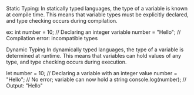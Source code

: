 Static Typing:
In statically typed languages, the type of a variable is known at compile time. This means that variable types must be explicitly declared, and type checking occurs during compilation.

ex: int number = 10;  // Declaring an integer variable
number = "Hello"; // Compilation error: incompatible types


Dynamic Typing
In dynamically typed languages, the type of a variable is determined at runtime. This means that variables can hold values of any type, and type checking occurs during execution.

let number = 10;  // Declaring a variable with an integer value
number = "Hello"; // No error; variable can now hold a string
console.log(number); // Output: "Hello"
